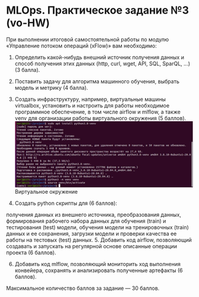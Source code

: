 # MLOps. Практическое задание №3 (vo-HW)
При выполнении итоговой самостоятельной работы по модулю «Управление потоком операций (xFlow)» вам необходимо:

1. Определить какой-нибудь внешний источник получения данных и способ получения этих данных (http, curl, wget, API, SQL, SparQL, ...) (3 балла).

2. Поставить задачу для алгоритма машинного обучения, выбрать модель и метрику (4 балла).

3. Создать инфраструктуру, например, виртуальные машины virtualbox, установить и настроить для работы необходимое программное обеспечение, в том числе airflow и mlflow, а также venv для организации работы виртуального окружения (5 баллов).
      <img src="https://github.com/PrintSmart/MLOps_HW3/blob/main/screen/venv.JPG" />
Виртуальное окружение

4. Создать python скрипты для (6 баллов):

получения данных из внешнего источника,
преобразования данных,
формирования рабочего набора данных для обучения (train) и тестирования (test) модели,
обучения модели на тренировочных (train) данных и ее сохранения,
загрузки модели и проверки качества ее работы на тестовых (test) данных.
5. Добавить код airflow, позволяющий создавать и запускать на регулярной основе описанные операции проекта (6 баллов).

6. Добавить код mlflow, позволяющий мониторить ход выполнения конвейера, сохранять и анализировать полученные артефакты (6 баллов).

 Максимальное количество баллов за задание — 30 баллов.
